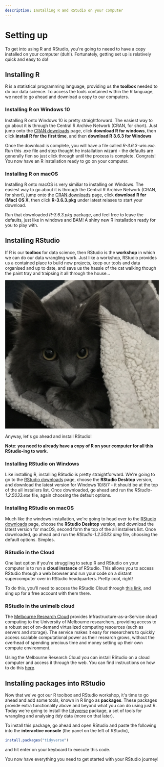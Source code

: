 ```yaml
---
description: Installing R and RStudio on your computer
---
```


# Setting up

To get into using R and RStudio, you're going to neeed to have a copy installed on your computer \(duh!\). Fortunately, getting set up is relatively quick and easy to do! 

## Installing R

R is a statistical programming language, providing us the **toolbox** needed to do our data science. To access the tools contained within the R language, we need to go ahead and download a copy to our computers.

### Installing R on Windows 10 

Installing R onto Windows 10 is pretty straightforward. The easiest way to go about it is through the Central R Archive Network \(CRAN, for short\). Just jump onto the [CRAN downloads](https://cran.r-project.org) page, click **download R for windows**, then click **install R for the first time**, and then **download R 3.6.3 for Windows**

Once the download is complete, you will have a file called _R-3.6.3-win.exe._ Run this .exe file and step thought he installation wizard - the defaults are generally fien so just click through until the process is complete. Congrats! You now have an R installation ready to go on your computer.

### Installing R on macOS

Installing R onto macOS is very similiar to installing on Windows. The easiest way to go about it is through the Central R Archive Network \(CRAN, for short\), jump onto the [CRAN downloads](https://cran.r-project.org) page, click **download R for \(Mac\) OS X**, then click **R-3.6.3.pkg** under latest relases to start your download.

Run that downloaded _R-3.6.3.pkg_ package, and feel free to leave the defaults, just like in windows and BAM! A shiny new R installation ready for you to play with.

## Installing RStudio

If R is our **toolbox** for data science, then RStudio is the **workshop** in which we can do our data wrangling work. Just like a workshop, RStudio provides us a contained place to build new projects, keep our tools and data organised and up to date, and save us the hassle of the cat walking though the paint tray and traipsing it all through the house...

![Those aren&apos;t my paint pawprints...](../.gitbook/assets/img_0638.jpg)

Anyway, let's go ahead and install RStudio!

**Note: you need to already have a copy of R on your computer for all this RStudio-ing to work.** 

### Installing RStudio on Windows

Like installing R, installing RStudio is pretty straightforward. We're going to go to the [RStudio downloads](https://rstudio.com/products/rstudio/download/#download) page, choose the **RStudio Desktop** version, and download the latest version for Windows 10/8/7 - it should be at the top of the all installers list. Once downloaded, go ahead and run the _RStudio-1.2.5033.exe_ file, again choosing the default options. 

### Installing RStudio on macOS

Much like the windows installation, we're going to head over to the [RStudio downloads](https://rstudio.com/products/rstudio/download/#download) page, choose the **RStudio Desktop** version, and download the latest version for macOS, second form the top of the all installers list. Once downloaded, go ahead and run the _RStudio-1.2.5033.dmg_ file, choosing the default options. Simples. 

### RStudio in the Cloud

One last option if you're struggling to setup R and RStudio on your computer is to run a **cloud instance** of RStudio. This allows you to access RStudio through a web browser and run your code on a distant supercomputer over in RStudio headquarters. Pretty cool, right!

To do this, you'll need to access the RStudio Cloud through [this link](https://rstudio.cloud), and sing up for a free account with them there.

### RStudio in the unimelb cloud

The [Melbourne Research Cloud](https://docs.cloud.unimelb.edu.au/) provides Infrastructure-as-a-Service cloud computing to the University of Melbourne researchers, providing access to a robust set of on-demand virtualized computing resources \(such as servers and storage\). The service makes it easy for researchers to quickly access scalable computational power as their research grows, without the overhead of spending precious time and money setting up their own compute environment.

Using the Melbourne Research Cloud you can install RStudio on a cloud computer and access it through the web. You can find instructions on how to do this [here](https://docs.cloud.unimelb.edu.au/guides/application_rstudio/).

## Installing packages into RStudio

Now that we've got our R toolbox and RStudio workshop, it's time to go ahead and add some tools, known in R lingo as **packages**. These packages provide extra functionality above and beyond what you can do using just R. Today we're going to install the [tidyverse](https://www.tidyverse.org) package, a set of tools for wrangling and analysing _tidy_ data \(more on that later\).

To install this package, go ahead and open RStudio and paste the following into the **interactive console** \(the panel on the left of RStudio\), 

```r
install.packages("tidyverse")
```

and hit enter on your keyboard to execute this code.

You now have everything you need to get started with your RStudio journey!

